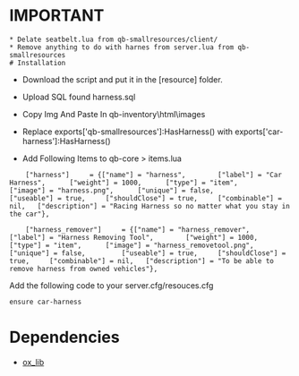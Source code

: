 # IMPORTANT
```
* Delate seatbelt.lua from qb-smallresources/client/
* Remove anything to do with harnes from server.lua from qb-smallresources 
# Installation
```
* Download the script and put it in the [resource] folder.

* Upload SQL found harness.sql

* Copy Img And Paste In qb-inventory\html\images

* Replace exports['qb-smallresources']:HasHarness() with exports['car-harness']:HasHarness()

* Add Following Items to qb-core > items.lua

```
    ["harness"] 	= {["name"] = "harness",        ["label"] = "Car Harness",	 	["weight"] = 1000, 		["type"] = "item", 		["image"] = "harness.png", 		["unique"] = false, 		["useable"] = true, 	["shouldClose"] = true,   	["combinable"] = nil,   ["description"] = "Racing Harness so no matter what you stay in the car"},
     
    ["harness_remover"] 	= {["name"] = "harness_remover",        ["label"] = "Harness Removing Tool",	 	["weight"] = 1000, 		["type"] = "item", 		["image"] = "harness_removetool.png", 		["unique"] = false, 		["useable"] = true, 	["shouldClose"] = true,   	["combinable"] = nil,   ["description"] = "To be able to remove harness from owned vehicles"},
```
Add the following code to your server.cfg/resouces.cfg
```
ensure car-harness
```

# Dependencies
* [ox_lib](https://github.com/overextended/ox_lib)




